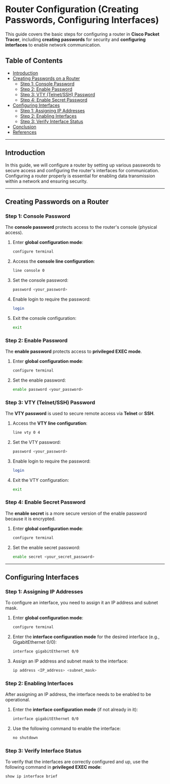# Router Configuration (Creating Passwords, Configuring Interfaces)

This guide covers the basic steps for configuring a router in **Cisco Packet Tracer**, including **creating passwords** for security and **configuring interfaces** to enable network communication.

## Table of Contents
- [Introduction](#introduction)
- [Creating Passwords on a Router](#creating-passwords-on-a-router)
  - [Step 1: Console Password](#step-1-console-password)
  - [Step 2: Enable Password](#step-2-enable-password)
  - [Step 3: VTY (Telnet/SSH) Password](#step-3-vty-telnetssh-password)
  - [Step 4: Enable Secret Password](#step-4-enable-secret-password)
- [Configuring Interfaces](#configuring-interfaces)
  - [Step 1: Assigning IP Addresses](#step-1-assigning-ip-addresses)
  - [Step 2: Enabling Interfaces](#step-2-enabling-interfaces)
  - [Step 3: Verify Interface Status](#step-3-verify-interface-status)
- [Conclusion](#conclusion)
- [References](#references)

---

## Introduction

In this guide, we will configure a router by setting up various passwords to secure access and configuring the router's interfaces for communication. Configuring a router properly is essential for enabling data transmission within a network and ensuring security.

---

## Creating Passwords on a Router

### Step 1: Console Password

The **console password** protects access to the router's console (physical access).

1. Enter **global configuration mode**:
    ```bash
    configure terminal
    ```
2. Access the **console line configuration**:
    ```bash
    line console 0
    ```
3. Set the console password:
    ```bash
    password <your_password>
    ```
4. Enable login to require the password:
    ```bash
    login
    ```
5. Exit the console configuration:
    ```bash
    exit
    ```

### Step 2: Enable Password

The **enable password** protects access to **privileged EXEC mode**.

1. Enter **global configuration mode**:
    ```bash
    configure terminal
    ```
2. Set the enable password:
    ```bash
    enable password <your_password>
    ```

### Step 3: VTY (Telnet/SSH) Password

The **VTY password** is used to secure remote access via **Telnet** or **SSH**.

1. Access the **VTY line configuration**:
    ```bash
    line vty 0 4
    ```
2. Set the VTY password:
    ```bash
    password <your_password>
    ```
3. Enable login to require the password:
    ```bash
    login
    ```
4. Exit the VTY configuration:
    ```bash
    exit
    ```

### Step 4: Enable Secret Password

The **enable secret** is a more secure version of the enable password because it is encrypted.

1. Enter **global configuration mode**:
    ```bash
    configure terminal
    ```
2. Set the enable secret password:
    ```bash
    enable secret <your_secret_password>
    ```

---

## Configuring Interfaces

### Step 1: Assigning IP Addresses

To configure an interface, you need to assign it an IP address and subnet mask.

1. Enter **global configuration mode**:
    ```bash
    configure terminal
    ```
2. Enter the **interface configuration mode** for the desired interface (e.g., GigabitEthernet 0/0):
    ```bash
    interface gigabitEthernet 0/0
    ```
3. Assign an IP address and subnet mask to the interface:
    ```bash
    ip address <IP_address> <subnet_mask>
    ```

### Step 2: Enabling Interfaces

After assigning an IP address, the interface needs to be enabled to be operational.

1. Enter the **interface configuration mode** (if not already in it):
    ```bash
    interface gigabitEthernet 0/0
    ```
2. Use the following command to enable the interface:
    ```bash
    no shutdown
    ```

### Step 3: Verify Interface Status

To verify that the interfaces are correctly configured and up, use the following command in **privileged EXEC mode**:
```bash
show ip interface brief
